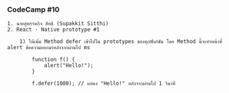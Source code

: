 ### CodeCamp #10
    1. นายสุพรรคกิจ สิทธิ (Supakkit Sitthi)
    2. React - Native prototype #1

        1) ให้เพิ่ม Method defer เข้าไปใน prototypes ของทุกฟังก์ชัน โดย Method นี้จะทำหน้าที่ alert ข้อความออกมาหลังจากผ่านไป ms

            function f() {
                alert("Hello!");
            }

            f.defer(1000); // แสดง "Hello!" หลังจากผ่านไป 1 วินาที